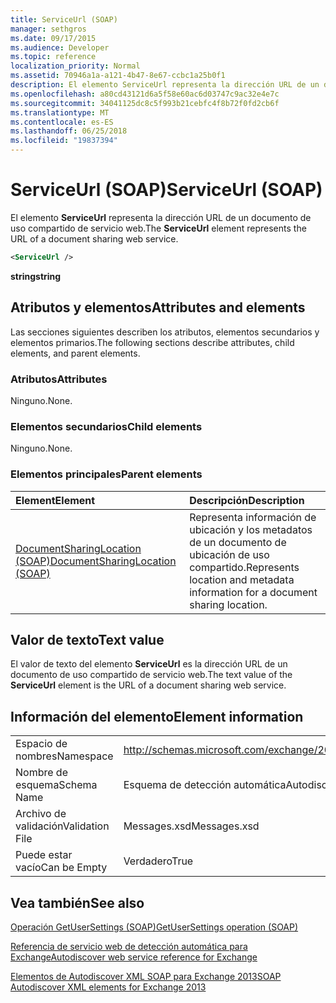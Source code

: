 ```yaml
---
title: ServiceUrl (SOAP)
manager: sethgros
ms.date: 09/17/2015
ms.audience: Developer
ms.topic: reference
localization_priority: Normal
ms.assetid: 70946a1a-a121-4b47-8e67-ccbc1a25b0f1
description: El elemento ServiceUrl representa la dirección URL de un documento de uso compartido de servicio web.
ms.openlocfilehash: a80cd43121d6a5f58e60ac6d03747c9ac32e4e7c
ms.sourcegitcommit: 34041125dc8c5f993b21cebfc4f8b72f0fd2cb6f
ms.translationtype: MT
ms.contentlocale: es-ES
ms.lasthandoff: 06/25/2018
ms.locfileid: "19837394"
---
```

# <a name="serviceurl-soap"></a><span data-ttu-id="568f2-103">ServiceUrl (SOAP)</span><span class="sxs-lookup"><span data-stu-id="568f2-103">ServiceUrl (SOAP)</span></span>

<span data-ttu-id="568f2-104">El elemento **ServiceUrl** representa la dirección URL de un documento de uso compartido de servicio web.</span><span class="sxs-lookup"><span data-stu-id="568f2-104">The **ServiceUrl** element represents the URL of a document sharing web service.</span></span> 
  
```XML
<ServiceUrl />
```

 <span data-ttu-id="568f2-105">**string**</span><span class="sxs-lookup"><span data-stu-id="568f2-105">**string**</span></span>
## <a name="attributes-and-elements"></a><span data-ttu-id="568f2-106">Atributos y elementos</span><span class="sxs-lookup"><span data-stu-id="568f2-106">Attributes and elements</span></span>

<span data-ttu-id="568f2-107">Las secciones siguientes describen los atributos, elementos secundarios y elementos primarios.</span><span class="sxs-lookup"><span data-stu-id="568f2-107">The following sections describe attributes, child elements, and parent elements.</span></span>
  
### <a name="attributes"></a><span data-ttu-id="568f2-108">Atributos</span><span class="sxs-lookup"><span data-stu-id="568f2-108">Attributes</span></span>

<span data-ttu-id="568f2-109">Ninguno.</span><span class="sxs-lookup"><span data-stu-id="568f2-109">None.</span></span>
  
### <a name="child-elements"></a><span data-ttu-id="568f2-110">Elementos secundarios</span><span class="sxs-lookup"><span data-stu-id="568f2-110">Child elements</span></span>

<span data-ttu-id="568f2-111">Ninguno.</span><span class="sxs-lookup"><span data-stu-id="568f2-111">None.</span></span>
  
### <a name="parent-elements"></a><span data-ttu-id="568f2-112">Elementos principales</span><span class="sxs-lookup"><span data-stu-id="568f2-112">Parent elements</span></span>

|<span data-ttu-id="568f2-113">**Element**</span><span class="sxs-lookup"><span data-stu-id="568f2-113">**Element**</span></span>|<span data-ttu-id="568f2-114">**Descripción**</span><span class="sxs-lookup"><span data-stu-id="568f2-114">**Description**</span></span>|
|:-----|:-----|
|[<span data-ttu-id="568f2-115">DocumentSharingLocation (SOAP)</span><span class="sxs-lookup"><span data-stu-id="568f2-115">DocumentSharingLocation (SOAP)</span></span>](documentsharinglocation-soap.md) <br/> |<span data-ttu-id="568f2-116">Representa información de ubicación y los metadatos de un documento de ubicación de uso compartido.</span><span class="sxs-lookup"><span data-stu-id="568f2-116">Represents location and metadata information for a document sharing location.</span></span>  <br/> |
   
## <a name="text-value"></a><span data-ttu-id="568f2-117">Valor de texto</span><span class="sxs-lookup"><span data-stu-id="568f2-117">Text value</span></span>

<span data-ttu-id="568f2-118">El valor de texto del elemento **ServiceUrl** es la dirección URL de un documento de uso compartido de servicio web.</span><span class="sxs-lookup"><span data-stu-id="568f2-118">The text value of the **ServiceUrl** element is the URL of a document sharing web service.</span></span> 
  
## <a name="element-information"></a><span data-ttu-id="568f2-119">Información del elemento</span><span class="sxs-lookup"><span data-stu-id="568f2-119">Element information</span></span>

|||
|:-----|:-----|
|<span data-ttu-id="568f2-120">Espacio de nombres</span><span class="sxs-lookup"><span data-stu-id="568f2-120">Namespace</span></span>  <br/> |http://schemas.microsoft.com/exchange/2010/Autodiscover  <br/> |
|<span data-ttu-id="568f2-121">Nombre de esquema</span><span class="sxs-lookup"><span data-stu-id="568f2-121">Schema Name</span></span>  <br/> |<span data-ttu-id="568f2-122">Esquema de detección automática</span><span class="sxs-lookup"><span data-stu-id="568f2-122">Autodiscover schema</span></span>  <br/> |
|<span data-ttu-id="568f2-123">Archivo de validación</span><span class="sxs-lookup"><span data-stu-id="568f2-123">Validation File</span></span>  <br/> |<span data-ttu-id="568f2-124">Messages.xsd</span><span class="sxs-lookup"><span data-stu-id="568f2-124">Messages.xsd</span></span>  <br/> |
|<span data-ttu-id="568f2-125">Puede estar vacío</span><span class="sxs-lookup"><span data-stu-id="568f2-125">Can be Empty</span></span>  <br/> |<span data-ttu-id="568f2-126">Verdadero</span><span class="sxs-lookup"><span data-stu-id="568f2-126">True</span></span>  <br/> |
   
## <a name="see-also"></a><span data-ttu-id="568f2-127">Vea también</span><span class="sxs-lookup"><span data-stu-id="568f2-127">See also</span></span>



[<span data-ttu-id="568f2-128">Operación GetUserSettings (SOAP)</span><span class="sxs-lookup"><span data-stu-id="568f2-128">GetUserSettings operation (SOAP)</span></span>](getusersettings-operation-soap.md)


[<span data-ttu-id="568f2-129">Referencia de servicio web de detección automática para Exchange</span><span class="sxs-lookup"><span data-stu-id="568f2-129">Autodiscover web service reference for Exchange</span></span>](autodiscover-web-service-reference-for-exchange.md)
  
[<span data-ttu-id="568f2-130">Elementos de Autodiscover XML SOAP para Exchange 2013</span><span class="sxs-lookup"><span data-stu-id="568f2-130">SOAP Autodiscover XML elements for Exchange 2013</span></span>](soap-autodiscover-xml-elements-for-exchange-2013.md)

